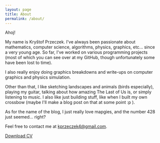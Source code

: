 ```yaml
---
layout: page
title: About
permalink: /about/
---
```


Ahoj!

My name is Kryštof Przeczek. I've always been passionate about mathematics, computer science, algorithms, physics, graphics, etc... since a very young age. So far, I've worked on various programming projects (most of which you can see over at my GitHub, though unfortunately some have been lost to time).

I also really enjoy doing graphics breakdowns and write-ups on computer graphics and physics simulation.

Other than that, I like sketching landscapes and animals (birds especially), playing my guitar, talking about how amazing The Last of Us is, or simply listening to music. I also like just building stuff, like when I built my own crossbow (maybe I'll make a blog post on that at some point :p ).

As for the name of the blog, I just really love mapgies, and the number 428 just seemed... right?

Feel free to contact me at <a href="mailto:kprzeczek4@gmail.com">kprzeczek4@gmail.com</a>.

<a href="{{ '/assets/cv.pdf' | relative_url }}" download>Download CV</a>

<!-- This is the base Jekyll theme. You can find out more info about customizing your Jekyll theme, as well as basic Jekyll usage documentation at [jekyllrb.com](https://jekyllrb.com/)

You can find the source code for Minima at GitHub:
[jekyll][jekyll-organization] /
[minima](https://github.com/jekyll/minima)

You can find the source code for Jekyll at GitHub:
[jekyll][jekyll-organization] /
[jekyll](https://github.com/jekyll/jekyll)

[jekyll-organization]: https://github.com/jekyll
-->
